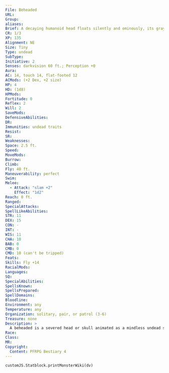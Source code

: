 ```yaml
---
File: Beheaded
URL: 
Group: 
aliases: 
Brief: A decaying humanoid head floats silently and ominously, its graying teeth eerily clattering.
CR: 1/3
XP: 135
Alignment: NE
Size: Tiny
Type: undead
SubType: 
Initiative: 2
Senses: darkvision 60 ft.; Perception +0
Aura: 
AC: 14, touch 14, flat-footed 12
ACMods: (+2 Dex, +2 size)
HP: 4
HD: (1d8)
HPMods: 
Fortitude: 0
Reflex: 2
Will: 2
SaveMods: 
DefensiveAbilities: 
DR: 
Immunities: undead traits
Resist: 
SR: 
Weaknesses: 
Space: 2.5 ft.
Speed: 
MoveMods: 
Burrow: 
Climb: 
Fly: 40 ft.
Maneuverability: perfect
Swim: 
Melee: 
  - Attack: "slam +2"
    Effect: "1d2"
Reach: 0 ft.
Ranged: 
SpecialAttacks: 
SpellLikeAbilities: 
STR: 11
DEX: 15
CON: -
INT: -
WIS: 11
CHA: 10
BAB: 0
CMB: 0
CMD: 10 (can't be tripped)
Feats: 
Skills: Fly +14
RacialMods: 
Languages: 
SQ: 
SpecialAbilities: 
SpellsKnown: 
SpellsPrepared: 
SpellDomains: 
Bloodline: 
Environment: any
Temperature: any
Organization: solitary, pair, or patrol (3-6)
Treasure: none
Description: >
  A beheaded is a severed head or skull animated as a mindless undead sentinel that silently floats at eye level as it lies in wait for living prey or is sent out into the lands of the living to terrorize everyone it finds. A beheaded set loose near populated areas thumps ominously against shut doors and windows, biding its time until someone responds to the incessant knocking. The beheaded then assaults this victim. Beheaded also guard grim crypts, abattoirs, and hideouts of murders who like to keep reminders of their past sins close at hand. Beheaded come in many varieties, usually based on the creature the head came from. A beheaded prefers to float at head height so it can more easily attack the face, neck, and shoulders of its victim.  A neutral evil spellcaster can gain a beheaded as a familiar at 3rd level by taking the Improved Familiar feat. A beheaded familiar loses the mindless trait and has an Intelligence score appropriate for its master's level.  CREATING BEHEADED  A spellcaster can create a beheaded with animate dead. Each beheaded created requires two onyx gems worth 100 gp and the casting of one air walk or fly spell. Beheaded can be created with additional abilities from the list below. Creating a variant beheaded counts as 1 additional Hit Die toward the caster's maximum Hit Dice of controlled undead. For every two abilities added, increase the beheaded's CR by 1.  Belching (Su): The beheaded can make a ranged touch attack with a maximum range of 30 feet that deals 1d6 points of energy damage (acid, cold, electricity, or fire, chosen at the time of creation).  Flaming (Su): The beheaded gains fire immunity and a +2 bonus to Charisma. Its slam attack also deals 1d6 points of fire damage and might catch the target on fire (Pathfinder RPG Core Rulebook 444).  Grabbing (Ex): This type of beheaded has long tendrils of ragged hair or other limblike growths (such as a medusa's snake hair). Its slam attack gains the grab (Medium) special ability. Screaming (Su): This type of beheaded can scream out once every 1d4 rounds. Every creature within 30 feet must succeed at a Will save or be shaken for 1d4 rounds. The save DC is equal to 10 + 1/2 the screaming skull's racial Hit Dice + the screaming skull's Charisma modifier. This is a sonic mind-affecting fear effect. Whether or not the save is successful, any creature in the area can't be affected by that beheaded's scream for the next 24 hours.  Swarming (Ex): The beheaded gains 1 additional Hit Die, the swarm subtype, swarm immunities, and the distraction special ability. It loses its slam attack but gains a swarm attack that deals 1d6 points of damage. This counts as two abilities for the purpose of determining the beheaded's CR.
Race: 
Class: 
MR: 
Copyright:
  Content: PFRPG Bestiary 4
---
```

```dataviewjs
customJS.Statblock.printMonsterWiki(dv)
```
